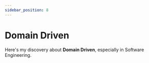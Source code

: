 ```yaml
---
sidebar_position: 8
---
```


# Domain Driven

Here's my discovery about **Domain Driven**, especially in Software Engineering.
